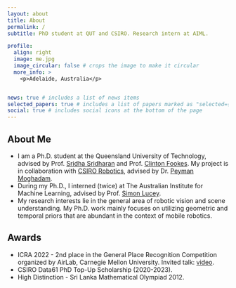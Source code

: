 ```yaml
---
layout: about
title: About
permalink: /
subtitle: PhD student at QUT and CSIRO. Research intern at AIML.

profile:
  align: right
  image: me.jpg
  image_circular: false # crops the image to make it circular
  more_info: >
    <p>Adelaide, Australia</p>


news: true # includes a list of news items
selected_papers: true # includes a list of papers marked as "selected={true}"
social: true # includes social icons at the bottom of the page
---
```


<!-- Place this tag in your head or just before your close body tag. -->
<script async defer src="https://buttons.github.io/buttons.js"></script>
<link rel="stylesheet" href="https://cdnjs.cloudflare.com/ajax/libs/font-awesome/4.7.0/css/font-awesome.min.css">
<script src='https://kit.fontawesome.com/a076d05399.js' crossorigin='anonymous'></script>


## About Me
* I am a Ph.D. student at the Queensland University of Technology, advised by Prof. [Sridha Sridharan](https://staff.qut.edu.au/staff/s.sridharan) and Prof. [Clinton Fookes](https://staff.qut.edu.au/staff/c.fookes). My project is in collaboration with [CSIRO Robotics](https://research.csiro.au/robotics/), advised by Dr. [Peyman Moghadam](https://people.csiro.au/m/p/peyman-moghadam).
* During my Ph.D., I interned (twice) at The Australian Institute for Machine Learning, advised by Prof. [Simon Lucey](https://scholar.google.com.au/citations?user=vmAe35UAAAAJ&hl=en). 
* My research interests lie in the general area of robotic vision and scene understanding. My Ph.D. work mainly focuses on utilizing geometric and temporal priors that are abundant in the context of mobile robotics.

## Awards
* ICRA 2022 - 2nd place in the General Place Recognition Competition organized by AirLab, Carnegie Mellon University. Invited talk: <i class="fa fa-youtube-play" style="color:red"></i>  [video](https://www.youtube.com/watch?v=xpEKOyJ7OIU&t=6503s).
* CSIRO Data61 PhD Top-Up Scholarship (2020-2023).
* High Distinction - Sri Lanka Mathematical Olympiad 2012.
